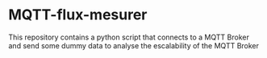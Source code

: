 # MQTT-flux-mesurer
This repository contains a python script that connects to a MQTT Broker and send some dummy data to analyse the escalability of the MQTT Broker
